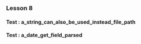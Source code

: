 ### Lesson 8

#### Test : a_string_can_also_be_used_instead_file_path
#### Test : a_date_get_field_parsed

